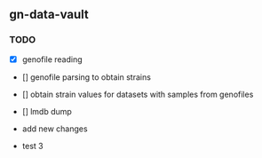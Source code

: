 
            
            
            
            
            
## gn-data-vault

### TODO

- [x] genofile reading

- [] genofile parsing to obtain strains

- [] obtain strain values for datasets with samples from genofiles

- []  lmdb dump


- add  new changes

- test 3